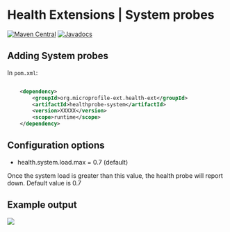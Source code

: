 # Health Extensions | System probes

[![Maven Central](https://maven-badges.herokuapp.com/maven-central/org.microprofile-ext.health-ext/healthprobe-system/badge.svg)](https://maven-badges.herokuapp.com/maven-central/org.microprofile-ext.health-ext/healthprobe-system)
[![Javadocs](https://www.javadoc.io/badge/org.microprofile-ext.health-ext/healthprobe-system.svg)](https://www.javadoc.io/doc/org.microprofile-ext.health-ext/healthprobe-system)


## Adding System probes

In ```pom.xml```:
    
```xml

    <dependency>
        <groupId>org.microprofile-ext.health-ext</groupId>
        <artifactId>healthprobe-system</artifactId>
        <version>XXXXX</version>
        <scope>runtime</scope>
    </dependency>

```

## Configuration options

* health.system.load.max = 0.7 (default)

Once the system load is greater than this value, the health probe will report down. Default value is 0.7 

## Example output

![](https://raw.githubusercontent.com/microprofile-extensions/health-ext/master/healthprobe-system/screenshot.png)

